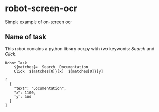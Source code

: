 # robot-screen-ocr
Simple example of on-screen ocr

## Name of task
This robot contains a python library ocr.py with two keywords: _Search_ and _Click_.

```
Robot Task
    ${matches}=  Search  Documentation
    Click  ${matches[0]}[x]  ${matches[0]}[y]

[
  {
    "text": "Documentation",
    "x": 1100,
    "y": 300    
  }
]
````
